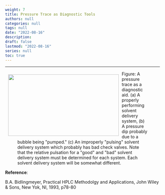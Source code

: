 ```yaml
---
weight: 7
title: Pressure Trace as Diagnostic Tools
authors: null
categories: null
tags: null
date: "2022-08-16"
description:  
draft: false
lastmod: "2022-08-16"
series: null
toc: true
---
```




<!--more-->
---

<div class = "row">
<img width ="360" height= "200" src = "/docs/images/Screenshot 2022-08-16 215134.png" style ="float: left" HSPACE="10" VSPACE="10"/>
<figure>
Figure: A pressure trace as a diagnostic aid. (a) A properly performing solvent delivery system, (b) A pressure dip probably due to a bubble being "pumped." (c) An improperly "pulsing" solvent delivery system which probably has bad check valves. Note that the relative pulsation for a "good" and "bad" solvent delivery system must be determined for each system. Each solvent delivery system will be somewhat different.
</figure>
</div>

**Reference**:

B.A. Bidlingmeyer, Practical HPLC Methodolgy and Applications, John Wiley & Sons, New Yok, NI, 1993, p78-80